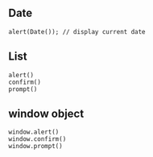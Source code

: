 ## Date
```
alert(Date()); // display current date
```
## List
```
alert()
confirm() 
prompt()
```
## window object
```
window.alert()
window.confirm()
window.prompt()
```
